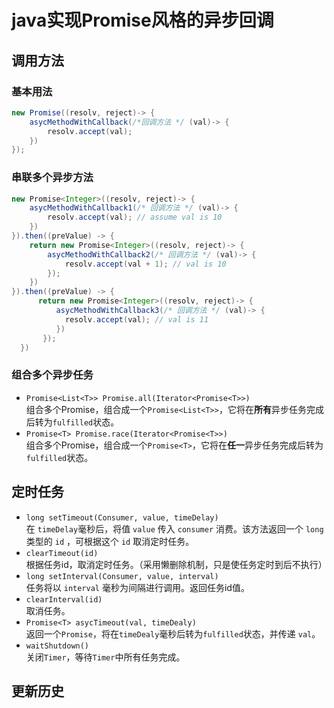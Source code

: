 # java实现Promise风格的异步回调
## 调用方法
### 基本用法
``` java
new Promise((resolv, reject)-> {
    asycMethodWithCallback(/*回调方法 */ (val)-> {
        resolv.accept(val);
    })
});
```
### 串联多个异步方法
``` java
new Promise<Integer>((resolv, reject)-> {
    asycMethodWithCallback1(/* 回调方法 */ (val)-> {
        resolv.accept(val); // assume val is 10
    })
}).then((preValue) -> {
    return new Promise<Integer>((resolv, reject)-> {
        asycMethodWithCallback2(/* 回调方法 */ (val)-> {
            resolv.accept(val + 1); // val is 10
        });
    })
}).then((preValue) -> {
      return new Promise<Integer>((resolv, reject)-> {
          asycMethodWithCallback3(/* 回调方法 */ (val)-> {
            resolv.accept(val); // val is 11
          })
       });
  })

```
### 组合多个异步任务
- `Promise<List<T>> Promise.all(Iterator<Promise<T>>)`<br/>
组合多个Promise，组合成一个`Promise<List<T>>`，它将在**所有**异步任务完成后转为`fulfilled`状态。
- `Promise<T> Promise.race(Iterator<Promise<T>>)`<br>
组合多个Promise，组合成一个`Promise<T>`，它将在**任一**异步任务完成后转为`fulfilled`状态。
## 定时任务
- `long setTimeout(Consumer, value, timeDelay)`<br>
在 `timeDelay`毫秒后，将值 `value` 传入 `consumer` 消费。该方法返回一个 `long` 类型的 `id` ，可根据这个 `id` 取消定时任务。<br>
- `clearTimeout(id)`<br>
根据任务id，取消定时任务。（采用懒删除机制，只是使任务定时到后不执行）
- `long setInterval(Consumer, value, interval)`<br>
任务将以 `interval` 毫秒为间隔进行调用。返回任务id值。
- `clearInterval(id)`<br>
取消任务。
- `Promise<T> asycTimeout(val, timeDealy)`<br>
返回一个`Promise`，将在`timeDealy`毫秒后转为`fulfilled`状态，并传递 `val`。
- `waitShutdown()`<br>
关闭`Timer`，等待`Timer`中所有任务完成。

## 更新历史
 